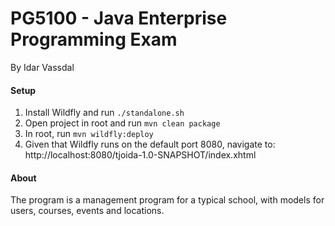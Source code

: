 # PG5100 - Java Enterprise Programming Exam
By Idar Vassdal

#### Setup
1) Install Wildfly and run ```./standalone.sh```<br/>
2) Open project in root and run ```mvn clean package``` <br/>
3) In root, run ```mvn wildfly:deploy``` <br/>
4) Given that Wildfly runs on the default port 8080, navigate to: http://localhost:8080/tjoida-1.0-SNAPSHOT/index.xhtml

#### About
The program is a management program for a typical school, with models for users, courses, events and locations.
